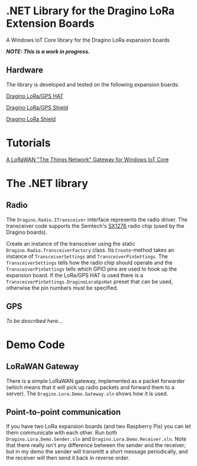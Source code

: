 # .NET Library for the Dragino LoRa Extension Boards
A Windows IoT Core library for the Dragino LoRa expansion boards

***NOTE: This is a work in progress.***

## Hardware

The library is developed and tested on the following expansion boards:

[Dragino LoRa/GPS HAT](http://www.dragino.com/products/module/item/106-lora-gps-hat.html "Dragino's product page")

[Dragino LoRa/GPS Shield](http://www.dragino.com/products/lora/item/108-lora-gps-shield.html "Dragino's product page")

[Dragino LoRa Shield](http://www.dragino.com/products/lora/item/102-lora-shield.html "Dragino's product page")

# Tutorials

[A LoRaWAN "The Things Network" Gateway for Windows IoT Core](https://www.hackster.io/laserbrain/a-lorawan-the-things-network-gateway-for-windows-iot-core-441210 "Project on hackster.io")

# The .NET library

## Radio
The `Dragino.Radio.ITransceiver` interface represents the radio driver.
The transceiver code supports the Semtech's [SX1276](http://www.semtech.com/images/datasheet/sx1276_77_78_79.pdf "SX1276 Datasheet as PDF") radio chip (used by the Dragino boards).

Create an instance of the transceiver using the static `Dragino.Radio.TransceiverFactory` class. Its `Create`-method takes an instance of `TransceiverSettings` and `TransceiverPinSettings`.
The `TransceiverSettings` tells how the radio chip should operate and the `TransceiverPinSettings` tells which GPIO pins are used to hook up the expansion board. If the LoRa/GPS HAT is used there is a `TransceiverPinSettings.DraginoLoraGpsHat` preset that can be used, otherwise the pin numbers must be specified.

## GPS

*To be described here...*

# Demo Code

## LoRaWAN Gateway
There is a simple LoRaWAN gateway, implemented as a packet forwarder (which means that it will pick up radio packets and forward them to a server).
The `Dragino.Lora.Demo.Gateway.sln` shows how it is used.

## Point-to-point communication
If you have two LoRa expansion boards (and two Raspberry Pis) you can let them communicate with each other.
Run both `Dragino.Lora.Demo.Sender.sln` and `Dragino.Lora.Demo.Receiver.sln`.
Note that there really isn't any difference between the sender and the receiver; but in my demo the sender will transmitt a short message periodically, and the receiver will then send it back in reverse order.

